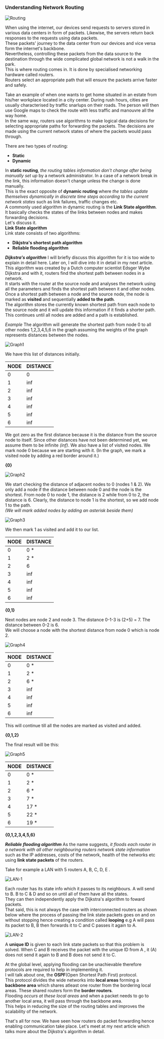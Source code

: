 ### Understanding Network Routing

![Routing](routing.jpeg)

When using the internet, our devices send requests to servers stored in various data centers in form of packets. Likewise, the servers return back responses to the requests using data packets.</br>
These packets' journey to the data center from our devices and vice versa form the internet's backbone.</br>
Nevertheless, controlling these packets from the data source to the destination through the wide complicated global network is not a walk in the park.</br>
This is where routing comes in. It is done by specialised networking hardware called routers.</br>
Routers select an appropriate path that will ensure the packets arrive faster and safely.</br>

Take an example of when one wants to get home situated in an estate from his/her workplace located in a city center. During rush hours, cities are usually characterised by traffic snarlups on their roads. The person will then use Google maps to check the route with less traffic and manouvre all the way home.</br>
In the same way, routers use algorithms to make logical data decisions for selecting appropriate paths for forwarding the packets. The decisions are made using the current network states of where the packets would pass through.

There are two types of routing:</br>
- **Static**</br>
- **Dynamic**</br>

In **static routing**, *the routing tables information don't change after being manually set up* by a network administrator. In a case of a network break in the link, this information doesn't change unless the change is done manually.</br>
This is the exact opposite of **dynamic routing** where *the tables update themselves dynamically in discrete time steps according to the current network states* such as link failures, traffic changes etc.</br>
A commonly used algorithm in dynamic routing is the **Link State algorithm**. It basically checks the states of the links between nodes and makes forwarding decisions.</br>
Let's discuss it.</br>
**Link State algorithm**</br>
Link state consists of two algorithms:</br>
- **Dikjstra's shortest path algorithm**</br>
- **Reliable flooding algorithm**</br>

***Dijkstra's algorithm***
I will briefly discuss this algorithm for it is too wide to explain in detail here. Later on, I will dive into it in detail in my next article.</br>
This algorithm was created by a Dutch computer scientist Edsger Wybe Dijkstra and with it, routers find the shortest path between nodes in a network.</br>
It starts with the router at the source node and analyses the network using all the parameters and finds the shortest path between it and other nodes.</br>
Once a shortest path between a node and the source node, the node is marked as **visited** and sequentially **added to the path**.</br>
The algorithm stores the currently known shortest path from each node to the source node and it will update this information if it finds a shorter path.</br>
This continues until all nodes are added and a path is established.</br>

*Example*
The algorithm will generate the shortest path from node 0 to all other nodes 1,2,3,4,5,6 in the graph assuming the weights of the graph represents distances between the nodes.

![Graph1](routing1.png)

We have this list of distances initially.

|NODE|DISTANCE|
---|---|
0|0|
1|inf|
2|inf|
3|inf|
4|inf|
5|inf|
6|inf|

We got zero as the first distance because it is the distance from the source node to itself.
Since other distances have not been determined yet, we assume them to be infinite *(inf)*.
We also have a list of visited nodes. We mark node 0 because we are starting with it. 
(In the graph, we mark a visited node by adding a red border around it.)

**{0}**

![Graph2](routing3.png)

We start checking the distance of adjacent nodes to 0 (nodes 1 & 2).
We only add a node if the distance between node 0 and the node is the shortest.
From node 0 to node 1, the distance is 2 while from 0 to 2, the distance is 6. Clearly, the distance to node 1 is the shortest, so we add node 1 to the path.</br>
*(We will mark added nodes by adding an asterisk beside them)*

![Graph3](routing4.png)

We then mark 1 as visited and add it to our list.

|NODE|DISTANCE|
---|---|
0|0 *|
1|2 *|
2|6|
3|inf|
4|inf|
5|inf|
6|inf|

**{0,1}**


Next nodes are node 2 and node 3. 
The distance 0-1-3 is (2+5) = 7.
The distance between 0-2 is 6.</br>
We will choose a node with the shortest distance from node 0 which is node 2.</br>

![Graph4](routing6.png)

|NODE|DISTANCE|
---|---|
0|0 *|
1|2 *|
2|6 *|
3|inf|
4|inf|
5|inf|
6|inf|

 This will continue till all the nodes are marked as visited and added.

**{0,1,2}**

The final result will be this:

![Graph5](routing8.png)


|NODE|DISTANCE|
---|---|
0|0 *|
1|2 *|
2|6 *|
3|7 *|
4|17 *|
5|22 *|
6|19 *|

**{0,1,2,3,4,5,6}**

***Reliable flooding algorithm***
As the name suggests, *it floods each router in a network with all other neighbouring routers network state information* such as the IP addresses, costs of the network, health of the networks etc using **link state packets** of the routers.</br>

 Take for example a LAN with 5 routers A, B, C, D, E .

![LAN-1](LAN-1.png)

Each router has its state info which it passes to its neighbours. A will send to B. B to C & D and so on until all of them have all the states.</br>
They can then independently apply the Dijkstra's algorithm to foward packets.</br>
That said, this is not always the case with interconnected routers as shown below where the process of passing the link state packets goes on and on without stopping hence creating a condition called **looping** e.g A will pass its packet to B, B then forwards it to C and C passes it again to A.

![LAN-2](LAN-2.png)

A **unique ID** is given to each link state packets so that this problem is solved.
When C and B receives the packet with the unique ID from A , it (A) does not send it again to B and B does not send it to C.</br>

At the global level, applying flooding can be unachievable therefore protocols are required to help in implementing it.</br>
I will talk about one, the **OSPF**(Open Shortest Path First) protocol.</br>
This protocol divides the wide networks into **local areas** forming a **backbone area** which shares atleast one router from the bordering local areas. These shared routers form the **border routers**.</br>
Flooding *occurs at these local areas* and when a packet needs to go to another local area, it will pass through the backbone area.</br>
This helps in reducing the size of the routing tables and improves the scalability of the network.

That's all for now. We have seen how routers do packet forwarding hence enabling communication take place. Let's meet at my next article which talks more about the Dijkstra's algorithm in detail.
